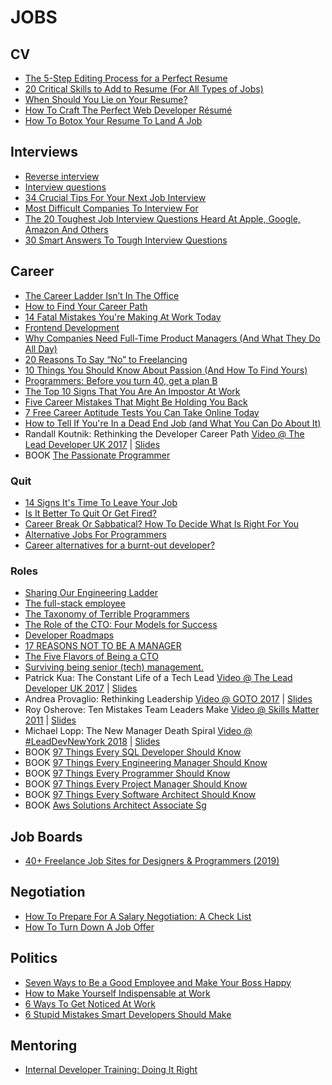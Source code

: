 # JOBS

## CV

 - [The 5-Step Editing Process for a Perfect Resume](https://mashable.com/2014/03/15/editing-resume/)
 - [20 Critical Skills to Add to Resume (For All Types of Jobs)](https://www.lifehack.org/836615/resume-skills)
 - [When Should You Lie on Your Resume?](https://lifehacker.com/when-should-you-lie-on-your-resume-955825518)
 - [How To Craft The Perfect Web Developer Résumé](https://www.smashingmagazine.com/2018/06/web-developer-resume/)
 - [How To Botox Your Resume To Land A Job](https://www.forbes.com/sites/nextavenue/2013/08/28/how-to-botox-your-resume-to-land-a-job)

## Interviews

 - [Reverse interview](https://github.com/viraptor/reverse-interview)
 - [Interview questions](https://github.com/odino/interviews)
 - [34 Crucial Tips For Your Next Job Interview](https://www.lifehack.org/articles/work/34-crucial-tips-for-your-next-job-interview.html)
 - [Most Difficult Companies To Interview For](https://www.businessinsider.com/most-difficult-companies-to-interview-for-2013-8)
 - [The 20 Toughest Job Interview Questions Heard At Apple, Google, Amazon And Others](https://www.businessinsider.com/toughest-job-interview-questions-2013-7)
 - [30 Smart Answers To Tough Interview Questions](https://www.businessinsider.com/30-smart-answers-to-tough-interview-questions-2013-8)

## Career

 - [The Career Ladder Isn’t In The Office](https://medium.com/hackernoon/the-career-ladder-isnt-in-the-office-43cfe5e3b066)
 - [How to Find Your Career Path](https://lifehacker.com/top-10-ways-to-find-your-career-path-1628537579)
 - [14 Fatal Mistakes You're Making At Work Today](https://www.forbes.com/sites/jasonnazar/2014/10/21/14-fatal-mistakes-youre-making-at-work-today)
 - [Frontend Development](https://github.com/dypsilon/frontend-dev-bookmarks)
 - [Why Companies Need Full-Time Product Managers (And What They Do All Day)](https://www.smashingmagazine.com/2014/09/why-companies-need-full-time-product-managers/)
 - [20 Reasons To Say “No” to Freelancing](https://www.hongkiat.com/blog/reasons-not-to-freelance/)
 - [10 Things You Should Know About Passion (And How To Find Yours)](https://www.hongkiat.com/blog/finding-passion/)
 - [Programmers: Before you turn 40, get a plan B](https://improvingsoftware.com/2009/05/19/programmers-before-you-turn-40-get-a-plan-b/)
 - [The Top 10 Signs That You Are An Impostor At Work](https://www.forbes.com/sites/kathycaprino/2013/08/14/the-top-10-signs-that-you-are-an-impostor-at-work)
 - [Five Career Mistakes That Might Be Holding You Back](https://lifehacker.com/five-career-mistakes-that-might-be-holding-you-back-1596535994)
 - [7 Free Career Aptitude Tests You Can Take Online Today](https://blog.hubspot.com/marketing/career-aptitude-tests)
 - [How to Tell If You're In a Dead End Job (and What You Can Do About It)](https://lifehacker.com/how-to-tell-if-youre-in-a-dead-end-job-and-what-you-ca-910478489)
 - Randall Koutnik: Rethinking the Developer Career Path [Video @ The Lead Developer UK 2017](https://www.youtube.com/watch?v=yIPbE7BssOs) | [Slides](https://speakerdeck.com/rkoutnik/implementers-solvers-finders-rethinking-the-developer-career-path)
 - BOOK [The Passionate Programmer](https://www.amazon.com/Passionate-Programmer-Remarkable-Development-Pragmatic-ebook/dp/B00AYQNR5U)

### Quit

 - [14 Signs It's Time To Leave Your Job](https://www.forbes.com/sites/jacquelynsmith/2013/09/04/14-signs-its-time-to-leave-your-job)
 - [Is It Better To Quit Or Get Fired?](https://www.forbes.com/sites/deborahljacobs/2013/07/31/is-it-better-to-quit-or-get-fired)
 - [Career Break Or Sabbatical? How To Decide What Is Right For You](https://www.careershifters.org/expert-advice/career-break-or-sabbatical-how-to-decide-what-is-right-for-you)
 - [Alternative Jobs For Programmers](http://wiki.c2.com/?AlternativeJobsForProgrammers)
 - [Career alternatives for a burnt-out developer?](https://ask.metafilter.com/124950/Career-alternatives-for-a-burntout-developer)

### Roles

 - [Sharing Our Engineering Ladder](http://dresscode.renttherunway.com/blog/ladder)
 - [The full-stack employee](https://medium.com/chris-messina/the-full-stack-employee-ed0db089f0a1)
 - [The Taxonomy of Terrible Programmers](http://www.aaronstannard.com/the-taxonomy-of-terrible-programmers/)
 - [The Role of the CTO: Four Models for Success](http://www.brixtonspa.com/Career/The_Role_of_the_CTO_4Models.pdf)
 - [Developer Roadmaps](https://roadmap.sh/)
 - [17 REASONS NOT TO BE A MANAGER](https://charity.wtf/2019/09/08/reasons-not-to-be-a-manager/)
 - [The Five Flavors of Being a CTO](https://www.linkedin.com/pulse/five-flavors-being-cto-matt-tucker/)
 - [Surviving being senior (tech) management.](https://medium.com/@kellan/surviving-being-senior-tech-management-aa6654efd027)
 - Patrick Kua: The Constant Life of a Tech Lead [Video @ The Lead Developer UK 2017](https://www.youtube.com/watch?v=9jd_vpcLK50) | [Slides](https://www.slideshare.net/patkua/constant-life-of-a-tech-lead)
 - Andrea Provaglio: Rethinking Leadership [Video @ GOTO 2017](https://www.youtube.com/watch?v=A04Pu5LlzHw) | [Slides](https://files.gotocon.com/uploads/slides/conference_7/273/original/GOTO%20Berlin%20-%20Rethinking%20Leadership-2.pdf)
 - Roy Osherove: Ten Mistakes Team Leaders Make [Video @ Skills Matter 2011](https://www.youtube.com/watch?v=qhjXc6niO3k) | [Slides](https://www.slideshare.net/royosherove/ten-mistakes-software-team-leaders-make-by-roy-osherove-5whyscom)
 - Michael Lopp: The New Manager Death Spiral [Video @ #LeadDevNewYork 2018](https://www.youtube.com/watch?v=pAbU3WJ-NBw) | [Slides](https://speakerdeck.com/calibrate/9-new-manager-death-spiral)
 - BOOK [97 Things Every SQL Developer Should Know](https://www.amazon.com/Things-Every-Developer-Should-Know/dp/0596804334)
 - BOOK [97 Things Every Engineering Manager Should Know](https://www.amazon.com/Things-Every-Engineering-Manager-Should/dp/1492050903)
 - BOOK [97 Things Every Programmer Should Know](https://www.amazon.com/Things-Every-Programmer-Should-Know/dp/0596809484)
 - BOOK [97 Things Every Project Manager Should Know](https://www.amazon.com/Things-Every-Project-Manager-Should/dp/0596804164)
 - BOOK [97 Things Every Software Architect Should Know](https://www.amazon.com/Things-Every-Software-Architect-Should/dp/059652269X)
 - BOOK [Aws Solutions Architect Associate Sg](https://www.amazon.com/AWS-Certified-Solutions-Architect-Official/dp/1119138558)
 
## Job Boards

 - [40+ Freelance Job Sites for Designers & Programmers (2019)](https://www.hongkiat.com/blog/50-freelance-job-sites-for-designers-programmers-best-of/)

## Negotiation

 - [How To Prepare For A Salary Negotiation: A Check List](https://99u.adobe.com/articles/61016/how-to-prepare-for-a-salary-negotiation-a-check-list)
 - [How To Turn Down A Job Offer](https://www.forbes.com/sites/jacquelynsmith/2013/08/13/how-to-turn-down-a-job-offer-2)

## Politics

 - [Seven Ways to Be a Good Employee and Make Your Boss Happy](https://lifehacker.com/seven-ways-to-be-a-good-employee-and-make-your-boss-hap-1622335033)
 - [How to Make Yourself Indispensable at Work](https://lifehacker.com/how-to-make-yourself-indispensable-at-work-1113590784)
 - [6 Ways To Get Noticed At Work](https://www.businessinsider.com/6-ways-to-get-noticed-at-work-2013-8)
 - [6 Stupid Mistakes Smart Developers Should Make](https://www.sitepoint.com/6-stupid-mistakes-smart-developers-should-make/)

## Mentoring

 - [Internal Developer Training: Doing It Right](https://www.smashingmagazine.com/2014/09/internal-developer-training-doing-it-right/)
